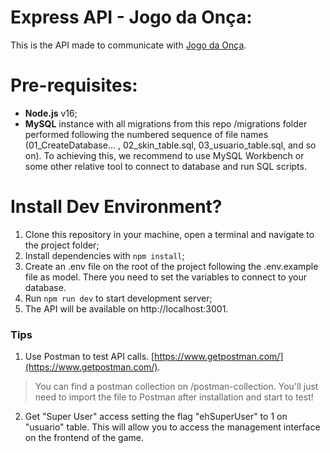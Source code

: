 # Express API - Jogo da Onça:

This is the API made to communicate with [Jogo da Onça](https://github.com/IES300-Jogo-da-Onca/jogo-da-onca).

# Pre-requisites:

- **Node.js** v16;
- **MySQL** instance with all migrations from this repo /migrations folder performed following the numbered sequence of file names (01_CreateDatabase... , 02_skin_table.sql, 03_usuario_table.sql, and so on). To achieving this, we recommend to use MySQL Workbench or some other relative tool to connect to database and run SQL scripts.

# Install Dev Environment?

1. Clone this repository in your machine, open a terminal and navigate to the project folder;
2. Install dependencies with `npm install`;
3. Create an .env file on the root of the project following the .env.example file as model. There you need to set the variables to connect to your database.
4. Run `npm run dev` to start development server;
5. The API will be available on http://localhost:3001.

### Tips

1. Use Postman to test API calls. [https://www.getpostman.com/](https://www.getpostman.com/).

> You can find a postman collection on /postman-collection. You'll just need to import the file to Postman after installation and start to test!

2. Get "Super User" access setting the flag "ehSuperUser" to 1 on "usuario" table. This will allow you to access the management interface on the frontend of the game.

